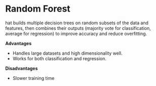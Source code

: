 **Random Forest**
=============

hat builds multiple decision trees on random subsets of the data and features, then combines their outputs (majority vote for classification, average for regression) to improve accuracy and reduce overfitting.

**Advantages**
- Handles large datasets and high dimensionality well.
- Works for both classification and regression.

**Disadvantages**
- Slower training time
